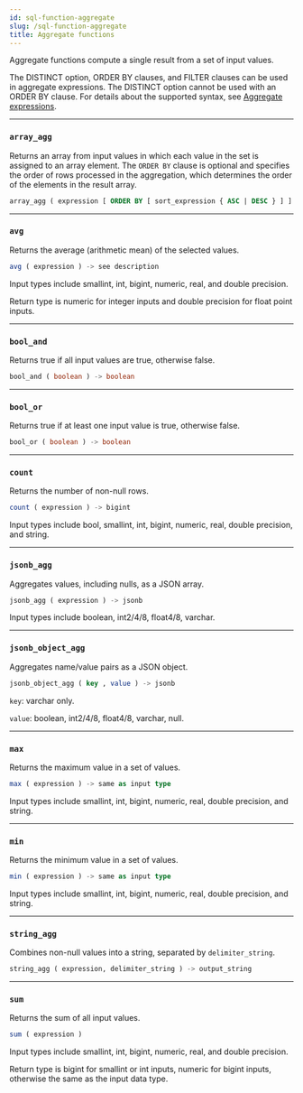 ```yaml
---
id: sql-function-aggregate
slug: /sql-function-aggregate
title: Aggregate functions
---
```


Aggregate functions compute a single result from a set of input values.

The DISTINCT option, ORDER BY clauses, and FILTER clauses can be used in aggregate expressions. The DISTINCT option cannot be used with an ORDER BY clause. For details about the supported syntax, see [Aggregate expressions](/sql/query-syntax/query-syntax-value-exp.md/#aggregate-expressions).

---  

### `array_agg`

Returns an array from input values in which each value in the set is assigned to an array element. The `ORDER BY` clause is optional and specifies the order of rows processed in the aggregation, which determines the order of the elements in the result array.

```sql title=Syntax
array_agg ( expression [ ORDER BY [ sort_expression { ASC | DESC } ] ] ) -> output_array       
```  

---  

### `avg`

Returns the average (arithmetic mean) of the selected values.

```sql title=Syntax
avg ( expression ) -> see description   
```  

Input types include smallint, int, bigint, numeric, real, and double precision.

Return type is numeric for integer inputs and double precision for float point inputs.

---  

### `bool_and`

Returns true if all input values are true, otherwise false.

```sql title=Syntax
bool_and ( boolean ) -> boolean
```

---  

### `bool_or`

Returns true if at least one input value is true, otherwise false.

```sql title=Syntax
bool_or ( boolean ) -> boolean
```

---  

### `count`

Returns the number of non-null rows.

```sql title=Syntax  
count ( expression ) -> bigint    
```  

Input types include bool, smallint, int, bigint, numeric, real, double precision, and string.  

---  

### `jsonb_agg`

Aggregates values, including nulls, as a JSON array.

```sql title=Syntax  
jsonb_agg ( expression ) -> jsonb    
```

Input types include boolean, int2/4/8, float4/8, varchar.

---  

### `jsonb_object_agg`

Aggregates name/value pairs as a JSON object.

```sql title=Syntax  
jsonb_object_agg ( key , value ) -> jsonb   
```

`key`: varchar only.

`value`: boolean, int2/4/8, float4/8, varchar, null.

---  

### `max`

Returns the maximum value in a set of values.  

```sql title=Syntax
max ( expression ) -> same as input type    
```  

Input types include smallint, int, bigint, numeric, real, double precision, and string.  

---  

### `min`

Returns the minimum value in a set of values.  

```sql title=Syntax
min ( expression ) -> same as input type  
```  

Input types include smallint, int, bigint, numeric, real, double precision, and string.  

---  

### `string_agg`

Combines non-null values into a string, separated by `delimiter_string`.  

```sql title=Syntax
string_agg ( expression, delimiter_string ) -> output_string  
```  

---  

### `sum`

Returns the sum of all input values.  

```sql title=Syntax
sum ( expression )  
```  

Input types include smallint, int, bigint, numeric, real, and double precision.

Return type is bigint for smallint or int inputs, numeric for bigint inputs, otherwise the same as the input data type.
